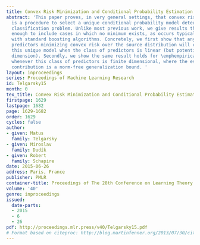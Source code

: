 ```yaml
---
title: Convex Risk Minimization and Conditional Probability Estimation
abstract: 'This paper proves, in very general settings, that convex risk minimization
  is a procedure to select a unique conditional probability model determined by the
  classification problem. Unlike most previous work, we give results that are general
  enough to include cases in which no minimum exists, as occurs typically, for instance,
  with standard boosting algorithms. Concretely, we first show that any sequence of
  predictors minimizing convex risk over the source distribution will converge to
  this unique model when the class of predictors is linear (but potentially of infinite
  dimension). Secondly, we show the same result holds for \emphempirical risk minimization
  whenever this class of predictors is finite dimensional, where the essential technical
  contribution is a norm-free generalization bound. '
layout: inproceedings
series: Proceedings of Machine Learning Research
id: Telgarsky15
month: 0
tex_title: Convex Risk Minimization and Conditional Probability Estimation
firstpage: 1629
lastpage: 1682
page: 1629-1682
order: 1629
cycles: false
author:
- given: Matus
  family: Telgarsky
- given: Miroslav
  family: Dudík
- given: Robert
  family: Schapire
date: 2015-06-26
address: Paris, France
publisher: PMLR
container-title: Proceedings of The 28th Conference on Learning Theory
volume: '40'
genre: inproceedings
issued:
  date-parts:
  - 2015
  - 6
  - 26
pdf: http://proceedings.mlr.press/v40/Telgarsky15.pdf
# Format based on citeproc: http://blog.martinfenner.org/2013/07/30/citeproc-yaml-for-bibliographies/
---
```

